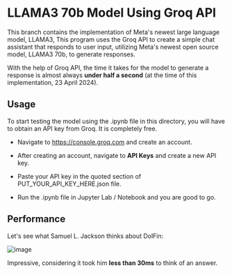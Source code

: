 # LLAMA3 70b Model Using Groq API

This branch contains the implementation of Meta's newest large language model, LLAMA3, 
This program uses the Groq API to create a simple chat assistant that responds to user input,
utilizing Meta's newest open source model, LLAMA3 70b, to generate responses.

With the help of Groq API, the time it takes for the model to generate a response is almost always **under half a second** (at the time of this implementation, 23 April 2024).

## Usage

To start testing the model using the .ipynb file in this directory,
you will have to obtain an API key from Groq. It is completely free.

 - Navigate to https://console.groq.com and create an account.

 - After creating an account, navigate to **API Keys** and create a new API key.

 - Paste your API key in the quoted section of PUT_YOUR_API_KEY_HERE.json file.

 - Run the .ipynb file in Jupyter Lab / Notebook and you are good to go.

## Performance

Let's see what Samuel L. Jackson thinks about DolFin:

![image](https://github.com/DataBytes-Organisation/Neo_Dolfin/assets/111813260/a4119afa-8291-4550-bf0e-8e63c90936c9)


Impressive, considering it took him **less than 30ms** to think of an answer.

